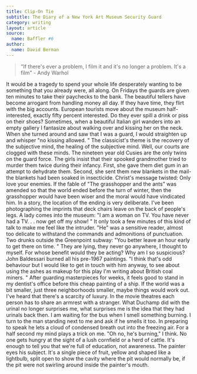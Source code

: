 ```yaml
---
title: Clip-On Tie
subtitle: The Diary of a New York Art Museum Security Guard
category: writing
layout: article
source:
  name: Baffler #6
author:
  name: David Berman
---
```


> "If there's ever a problem, I film it and it's no longer a problem. It's a film" - Andy Warhol 

It would be a tragedy to spend your whole life desperately wanting to be something that you already were, all along. On Fridays the guards are given ten minutes to take their paychecks to the bank. The beautiful tellers have become arrogant from handling money all day. If they have time, they flirt with the big accounts. European tourists move about the museum half-interested, exactly fifty percent interested. Do they ever spill a drink or piss on their shoes? Sometimes, when a beautiful Italian girl wanders into an empty gallery I fantasize about walking over and kissing her on the neck. When she turned around and saw that I was a guard, I would straighten up and whisper "no kissing allowed. " The classicist's theme is the recovery of the subjective mind, the healing of the subjective mind. Well, our courts are clogged with these minds. The nineteen year old Cusies are the only twins on the guard force. The girls insist that their spooked grandmother tried to murder them twice during their infancy. First, she gave them diet gum in an attempt to dehydrate them. Second, she sent them new blankets in the mail-the blankets had been soaked in insecticide. Christ's message twisted: Only love your enemies. If the fable of "The grasshopper and the ants" was amended so that the world ended before the turn of winter, then the grasshopper would have been wiser and the moral would have vindicated him. In a story, the location of the ending is very deliberate. I've been photographing the imprints that deck chairs leave on the back of people's legs. A lady comes into the museum: "I am a woman on TV. You have never had a TV. . . now get off my show! " It only took a few minutes of this kind of talk to make me feel like the intruder. "He" was a sensitive reader, almost too delicate to withstand the commands and admonitions of punctuation. Two drunks outside the Greenpoint subway: "You better leave an hour early to get there on time. " They are lying, they never go anywhere, I thought to myself. For whose benefit would they be acting? Why am I so suspicious? John Baldessari burned all his pre-1967 paintings. "I think that's odd behaviour but I would like to get in touch with him anyway, to see about using the ashes as makeup for this play I'm writing about British coal miners. " After guarding masterpieces for weeks, it feels good to stand in my dentist's office before this cheap painting of a ship. If the world was a bit smaller, just three neighborhoods smaller, maybe things would work out. I've heard that there's a scarcity of luxury. In the movie theatres each person has to share an armrest with a stranger. What Duchamp did with the urinal no longer surprises me, what surprises me is the idea that they had urinals back then. I am waiting for the bus when I smell something burning. I turn to the man standing next to me and ask if he smells it too. In preparing to speak he lets a cloud of condensed breath out into the freezing air. For a half second my mind plays a trick on me. "Oh no, he's burning," I think. No one gets hungry at the sight of a lush cornfield or a herd of cattle. It's enough to tell you that we're full of education, not awareness. The painter eyes his subject. It's a single piece of fruit, yellow and shaped like a lightbulb, split open to show the cavity where the pit would normally be, if the pit were not swirling around inside the painter's mouth.
